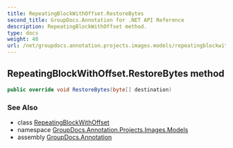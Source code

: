 ```yaml
---
title: RepeatingBlockWithOffset.RestoreBytes
second_title: GroupDocs.Annotation for .NET API Reference
description: RepeatingBlockWithOffset method. 
type: docs
weight: 40
url: /net/groupdocs.annotation.projects.images.models/repeatingblockwithoffset/restorebytes/
---
```

## RepeatingBlockWithOffset.RestoreBytes method

```csharp
public override void RestoreBytes(byte[] destination)
```

### See Also

* class [RepeatingBlockWithOffset](../)
* namespace [GroupDocs.Annotation.Projects.Images.Models](../../repeatingblockwithoffset/)
* assembly [GroupDocs.Annotation](../../../)


